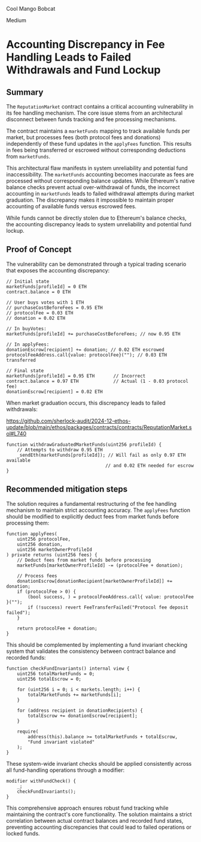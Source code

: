 Cool Mango Bobcat

Medium

# Accounting Discrepancy in Fee Handling Leads to Failed Withdrawals and Fund Lockup

## Summary

The `ReputationMarket` contract contains a critical accounting vulnerability in its fee handling mechanism. The core issue stems from an architectural disconnect between funds tracking and fee processing mechanisms. 

The contract maintains a `marketFunds` mapping to track available funds per market, but processes fees (both protocol fees and donations) independently of these fund updates in the `applyFees` function. This results in fees being transferred or escrowed without corresponding deductions from `marketFunds`.

This architectural flaw manifests in system unreliability and potential fund inaccessibility. The `marketFunds` accounting becomes inaccurate as fees are processed without corresponding balance updates. While Ethereum's native balance checks prevent actual over-withdrawal of funds, the incorrect accounting in `marketFunds` leads to failed withdrawal attempts during market graduation. The discrepancy makes it impossible to maintain proper accounting of available funds versus escrowed fees.

While funds cannot be directly stolen due to Ethereum's balance checks, the accounting discrepancy leads to system unreliability and potential fund lockup.


## Proof of Concept
The vulnerability can be demonstrated through a typical trading scenario that exposes the accounting discrepancy:

```solidity
// Initial state
marketFunds[profileId] = 0 ETH
contract.balance = 0 ETH

// User buys votes with 1 ETH
// purchaseCostBeforeFees = 0.95 ETH
// protocolFee = 0.03 ETH
// donation = 0.02 ETH

// In buyVotes:
marketFunds[profileId] += purchaseCostBeforeFees; // now 0.95 ETH

// In applyFees:
donationEscrow[recipient] += donation; // 0.02 ETH escrowed
protocolFeeAddress.call{value: protocolFee}(""); // 0.03 ETH transferred

// Final state
marketFunds[profileId] = 0.95 ETH       // Incorrect
contract.balance = 0.97 ETH             // Actual (1 - 0.03 protocol fee)
donationEscrow[recipient] = 0.02 ETH
```

When market graduation occurs, this discrepancy leads to failed withdrawals:

https://github.com/sherlock-audit/2024-12-ethos-update/blob/main/ethos/packages/contracts/contracts/ReputationMarket.sol#L740

```solidity
function withdrawGraduatedMarketFunds(uint256 profileId) {
    // Attempts to withdraw 0.95 ETH
    _sendEth(marketFunds[profileId]); // Will fail as only 0.97 ETH available
                                     // and 0.02 ETH needed for escrow
}
```

## Recommended mitigation steps
The solution requires a fundamental restructuring of the fee handling mechanism to maintain strict accounting accuracy. The `applyFees` function should be modified to explicitly deduct fees from market funds before processing them:

```solidity
function applyFees(
    uint256 protocolFee,
    uint256 donation,
    uint256 marketOwnerProfileId
) private returns (uint256 fees) {
    // Deduct fees from market funds before processing
    marketFunds[marketOwnerProfileId] -= (protocolFee + donation);
    
    // Process fees
    donationEscrow[donationRecipient[marketOwnerProfileId]] += donation;
    if (protocolFee > 0) {
        (bool success, ) = protocolFeeAddress.call{ value: protocolFee }("");
        if (!success) revert FeeTransferFailed("Protocol fee deposit failed");
    }
    
    return protocolFee + donation;
}
```

This should be complemented by implementing a fund invariant checking system that validates the consistency between contract balance and recorded funds:

```solidity
function checkFundInvariants() internal view {
    uint256 totalMarketFunds = 0;
    uint256 totalEscrow = 0;
    
    for (uint256 i = 0; i < markets.length; i++) {
        totalMarketFunds += marketFunds[i];
    }
    
    for (address recipient in donationRecipients) {
        totalEscrow += donationEscrow[recipient];
    }
    
    require(
        address(this).balance >= totalMarketFunds + totalEscrow,
        "Fund invariant violated"
    );
}
```

These system-wide invariant checks should be applied consistently across all fund-handling operations through a modifier:

```solidity
modifier withFundCheck() {
    _;
    checkFundInvariants();
}
```

This comprehensive approach ensures robust fund tracking while maintaining the contract's core functionality. The solution maintains a strict correlation between actual contract balances and recorded fund states, preventing accounting discrepancies that could lead to failed operations or locked funds.